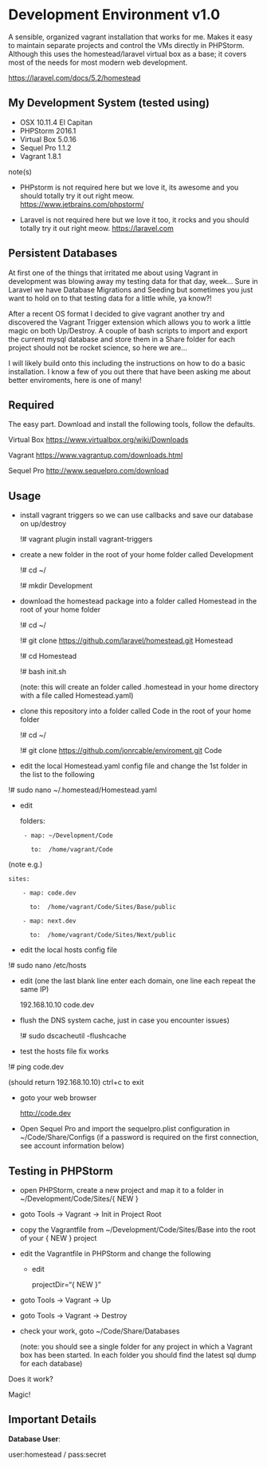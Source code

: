 Development Environment v1.0
===========

A sensible, organized vagrant installation that works for me. Makes it easy to maintain separate projects and control the VMs directly in PHPStorm. Although this uses the homestead/laravel virtual box as a base; it covers most of the needs for most modern web development. 

https://laravel.com/docs/5.2/homestead

## My Development System (tested using)
- OSX 10.11.4 El Capitan
- PHPStorm 2016.1
- Virtual Box 5.0.16
- Sequel Pro 1.1.2
- Vagrant 1.8.1

note(s)
- PHPstorm is not required here but we love it, its awesome and you should totally try it out right meow. https://www.jetbrains.com/phpstorm/

- Laravel is not required here but we love it too, it rocks and you should totally try it out right meow. https://laravel.com

## Persistent Databases
At first one of the things that irritated me about using Vagrant in development was blowing away my testing data for that day, week… Sure in Laravel we have Database Migrations and Seeding but sometimes you just want to hold on to that testing data for a little while, ya know?!

After a recent OS format I decided to give vagrant another try and discovered the Vagrant Trigger extension which allows you to work a little magic on both Up/Destroy. A couple of bash scripts to import and export the current mysql database and store them in a Share folder for each project should not be rocket science, so here we are…  

I will likely build onto this including the instructions on how to do a basic installation. I know a few of you out there that have been asking me about better enviroments, here is one of many!



## Required 
The easy part. Download and install the following tools, follow the defaults.

Virtual Box
https://www.virtualbox.org/wiki/Downloads


Vagrant
https://www.vagrantup.com/downloads.html


Sequel Pro
http://www.sequelpro.com/download

## Usage
- install vagrant triggers so we can use callbacks and save our database on up/destroy

	!# vagrant plugin install vagrant-triggers

- create a new folder in the root of your home folder called Development

	!# cd ~/

	!# mkdir Development

- download the homestead package into a folder called Homestead in the root of your home folder

	!# cd ~/

	!# git clone https://github.com/laravel/homestead.git Homestead

	!# cd Homestead

	!# bash init.sh

	(note: this will create an folder called .homestead in your home directory with a file called Homestead.yaml)

- clone this repository into a folder called Code in the root of your home folder

	!# cd ~/

	!# git clone https://github.com/jonrcable/enviroment.git Code


- edit the local Homestead.yaml config file and change the 1st folder in the list to the following

 !# sudo nano ~/.homestead/Homestead.yaml

 + edit

	folders:

		- map: ~/Development/Code

		  to:  /home/vagrant/Code

 (note e.g.)

	sites:

		- map: code.dev

		  to:  /home/vagrant/Code/Sites/Base/public

		- map: next.dev

		  to:  /home/vagrant/Code/Sites/Next/public


- edit the local hosts config file

 !# sudo nano /etc/hosts

 + edit (one the last blank line enter each domain, one line each repeat the same IP)

	192.168.10.10 code.dev

- flush the DNS system cache, just in case you encounter issues)

    !# sudo dscacheutil -flushcache


- test the hosts file fix works

 !# ping code.dev

 (should return 192.168.10.10) ctrl+c to exit


- goto your web browser

    http://code.dev


- Open Sequel Pro and import the sequelpro.plist configuration in ~/Code/Share/Configs
(if a password is required on the first connection, see account information below)


## Testing in PHPStorm
- open PHPStorm, create a new project and map it to a folder in ~/Development/Code/Sites/{ NEW }

- goto Tools -> Vagrant -> Init in Project Root

- copy the Vagrantfile from ~/Development/Code/Sites/Base into the root of your { NEW } project

- edit the Vagrantfile in PHPStorm and change the following

  + edit

	projectDir=“{ NEW }”
- goto Tools -> Vagrant -> Up

- goto Tools -> Vagrant -> Destroy

- check your work, goto ~/Code/Share/Databases

	(note: you should see a single folder for any project in which a Vagrant box has been started. In each folder you should find the latest sql dump for each database)

Does it work?

Magic!

## Important Details
**Database User**:

user:homestead / pass:secret
